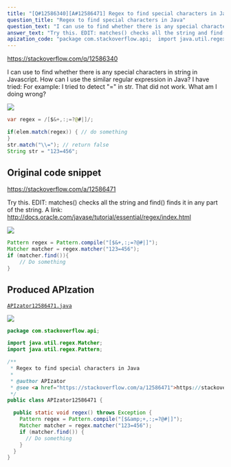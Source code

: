 ```yaml
---
title: "[Q#12586340][A#12586471] Regex to find special characters in Java"
question_title: "Regex to find special characters in Java"
question_text: "I can use to find whether there is any special characters in string in Javascript. How can I use the similar regular expression in Java? I have tried: For example: I tried to detect \"=\" in str. That did not work. What am I doing wrong?"
answer_text: "Try this. EDIT: matches() checks all the string and find() finds it in any part of the string. A link: http://docs.oracle.com/javase/tutorial/essential/regex/index.html"
apization_code: "package com.stackoverflow.api;  import java.util.regex.Matcher; import java.util.regex.Pattern;  /**  * Regex to find special characters in Java  *  * @author APIzator  * @see <a href=\"https://stackoverflow.com/a/12586471\">https://stackoverflow.com/a/12586471</a>  */ public class APIzator12586471 {    public static void regex() throws Exception {     Pattern regex = Pattern.compile(\"[$&amp;+,:;=?@#|]\");     Matcher matcher = regex.matcher(\"123=456\");     if (matcher.find()) {       // Do something     }   } }"
---
```


https://stackoverflow.com/q/12586340

I can use
to find whether there is any special characters in string in Javascript.
How can I use the similar regular expression in Java?
I have tried:
For example:
I tried to detect &quot;=&quot; in str.
That did not work. What am I doing wrong?


<div class="code-logo"><img src="/stackoverflow.png" /></div>

```java
var regex = /[$&+,:;=?@#|]/;

if(elem.match(regex)) { // do something 
}
str.match("\\="); // return false
String str = "123=456";
```


## Original code snippet

https://stackoverflow.com/a/12586471

Try this.
EDIT: matches() checks all the string and find() finds it in any part of the string.
A link: http://docs.oracle.com/javase/tutorial/essential/regex/index.html

<div class="code-logo"><img src="/stackoverflow.png" /></div>

```java
Pattern regex = Pattern.compile("[$&+,:;=?@#|]");
Matcher matcher = regex.matcher("123=456");
if (matcher.find()){
    // Do something
}
```

## Produced APIzation

[`APIzator12586471.java`](https://github.com/blind-papers/apization-temp-data/raw/main/search/APIzator12586471.java)

<div class="code-logo"><img src="/apizator.png" /></div>

```java
package com.stackoverflow.api;

import java.util.regex.Matcher;
import java.util.regex.Pattern;

/**
 * Regex to find special characters in Java
 *
 * @author APIzator
 * @see <a href="https://stackoverflow.com/a/12586471">https://stackoverflow.com/a/12586471</a>
 */
public class APIzator12586471 {

  public static void regex() throws Exception {
    Pattern regex = Pattern.compile("[$&amp;+,:;=?@#|]");
    Matcher matcher = regex.matcher("123=456");
    if (matcher.find()) {
      // Do something
    }
  }
}

```